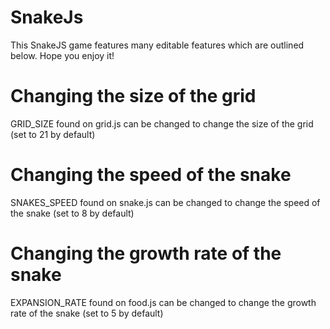 # SnakeJs

This SnakeJS game features many editable features which are outlined below. Hope you enjoy it!


# Changing the size of the grid
GRID_SIZE found on grid.js can be changed to change the size of the grid (set to 21 by default)

# Changing the speed of the snake
SNAKES_SPEED found on snake.js can be changed to change the speed of the snake (set to 8 by default)

# Changing the growth rate of the snake
EXPANSION_RATE found on food.js can be changed to change the growth rate of the snake (set to 5 by default)
